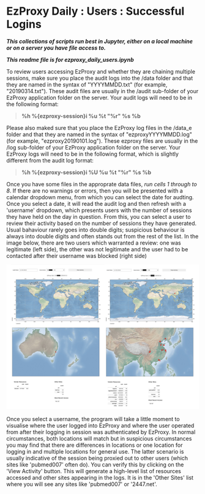 # EzProxy Daily : Users : Successful Logins

***This collections of scripts run best in Jupyter, either on a local machine or on a server you have file access to.***

***This readme file is for ezproxy\_daily\_users.ipynb*** 

To review users accessing EzProxy and whether they are chaining multiple sessions, make sure you place the audit logs into the /data folder and that they are named in the syntax of "YYYYMMDD.txt" (for example, "20190314.txt"). These audit files are usually in the /audit sub-folder of your EzProxy application folder on the server. Your audit logs will need to be in the following format:

> **%h %{ezproxy-session}i %u %t "%r" %s %b**

Please also maked sure that you place the EzProxy log files in the /data_e folder and that they are named in the syntax of "ezproxyYYYYMMDD.log" (for example, "ezproxy20190101.log"). These ezproxy files are usually in the /log sub-folder of your EzProxy application folder on the server. Your EzProxy logs will need to be in the following format, which is slightly different from the audit log format:

> **%h %{ezproxy-session}i %U %u %t "%r" %s %b**

Once you have some files in the approprate data files, *run cells 1 through to 8*. If there are no warnings or errors, then you will be presented with a calendar dropdown menu, from which you can select the date for audting. Once you select a date, it will read the audit log and then refresh with a 'username' dropdown, which presents users with the number of sessions they have held on the day in question. From this, you can select a user to review their activity based on the number of sessions they have generated. Usual bahaviour rarely goes into double digits; suspicious behaviour is always into double digits and often stands out from the rest of the list. In the image below, there are two users which warranted a review: one was legitimate (left side), the other was not legitimate and the user had to be contacted after their username was blocked (right side)

![User Behaviour: Good on left, Bad on right](./docs/user_behaviour_reduced.jpg)

Once you select a username, the program will take a little moment to visualise where the user logged into EzProxy and where the user operated from after their logging in session was authenticated by EzProxy. In normal circumstances, both locations will match but in suspicious circumstances you may find that there are differences in locations or one location for logging in and multiple locations for general use. The latter scenario is usually indicative of the session being proxied out to other users (which sites like 'pubmed007' often do). You can verify this by clicking on the 'View Activity' button. This will generate a high-level list of resources accessed and other sites appearing in the logs. It is in the 'Other Sites' list where you will see any sites like 'pubmed007' or '2447.net'.

